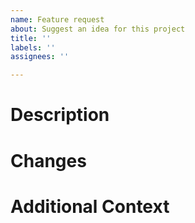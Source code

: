 ```yaml
---
name: Feature request
about: Suggest an idea for this project
title: ''
labels: ''
assignees: ''

---
```


# Description
# Changes
# Additional Context
